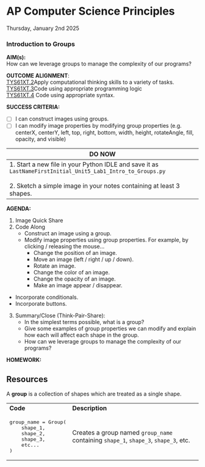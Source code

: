 # AP Computer Science Principles
Thursday, January 2nd 2025

### Introduction to Groups

**AIM(s):** <br>
How can we leverage groups to manage the complexity of our programs?

**OUTCOME ALIGNMENT**:<br> 
<ins>TYS61XT.2</ins>Apply computational thinking skills to a variety of tasks.<br>
<ins>TYS61XT.3</ins>Code using appropriate programming logic<br>
<ins>TYS61XT.4</ins> Code using appropriate syntax.<br> 


**SUCCESS CRITERIA:**
- [ ] I can construct images using groups.
- [ ] I can modify image properties by modifying group properties (e.g. centerX, centerY, left, top, right, bottom, width, height, rotateAngle, fill, opacity, and visible)

|**DO NOW**|
|---|
|1.  Start a new file in your Python IDLE and save it as `LastNameFirstInitial_Unit5_Lab1_Intro_to_Groups.py`<br><br>2.  Sketch a simple image in your notes containing at least 3 shapes.|

**AGENDA:**
1. Image Quick Share
2. Code Along
    * Construct an image using a group.
    * Modify image properties using group properties.  For example, by clicking / releasing the mouse...
      * Change the position of an image.
      * Move an image (left / right / up / down).
      * Rotate an image.
      * Change the color of an image.
      * Change the opacity of an image.
      * Make an image appear / disappear.
  * Incorporate conditionals.
  * Incorporate buttons.
3. Summary/Close (Think-Pair-Share):
     * In the simplest terms possible, what is a group?
     * Give some examples of group properties we can modify and explain how each will affect each shape in the group.
     * How can we leverage groups to manage the complexity of our programs?

   
**HOMEWORK:** <br>

## Resources

A **group** is a collection of shapes which are treated as a single shape.

<table>
   <tr>
      <td>
         <b>Code</b>
      </td>
      <td>
         <b>Description</b>
      </td>
   </tr>
   <tr>
      <td>
         <pre>group_name = Group(<br>    shape_1,<br>    shape_2,<br>    shape_3,<br>    etc...<br>)</pre>
      </td>
      <td>
         Creates a group named <code>group_name</code> containing <code>shape_1</code>, <code>shape_3</code>, <code>shape_3</code>, etc.
      </td>
   </tr>
</table>
